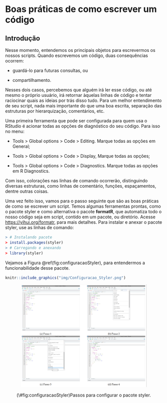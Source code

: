 # Boas práticas de como escrever um código

## Introdução

Nesse momento, entendemos os principais objetos para escrevermos os nossos scripts. Quando escrevemos um código, duas consequências ocorrem:

- guardá-lo para futuras consultas, ou

- compartilhamento.

Nesses dois casos, percebemos que alguém irá ler esse código, ou até mesmo o próprio usuário, irá retornar àquelas linhas de código e tentar raciocinar quais as ideias por trás disso tudo. Para um melhor entendimento de seu script, nada mais importante do que uma boa escrita, separação das estruturas por hierarquização, comentários, etc.

Uma primeira ferramenta que pode ser configurada para quem usa o RStudio é acionar todas as opções de diagnóstico do seu código. Para isso no menu:

- Tools > Global options > Code > Editing. Marque todas as opções em General;

- Tools > Global options > Code > Display, Marque todas as opções;

- Tools > Global options > Code > Diagnostics. Marque todas as opções em R Diagnostics.

Com isso, colorações nas linhas de comando ocorrerão, distinguindo diversas estruturas, como linhas de comentário, funções, espaçamentos, dentre outras coisas.

Uma vez feito isso, vamos para o passo seguinte que são as boas práticas de como se escrever um script. Temos algumas ferramentas prontas, como o pacote styler e como alternativa o pacote **formatR**, que automatiza todo o nosso código seja em script, contido em um pacote, ou diretório. Acesse <https://yihui.org/formatr>, para mais detalhes. Para instalar e anexar o pacote styler, use as linhas de comando:


```r
> # Instalando pacote
> install.packages(styler)
> # Carregando e anexando
> library(styler)
```

Vejamos a Figura \@ref(fig:configuracaoStyler), para entendermos a funcionabilidade desse pacote.


```r
knitr::include_graphics("img/Configuracao_Styler.png")
```

<div class="figure" style="text-align: center">
<img src="img/Configuracao_Styler.png" alt="Passos para configurar o pacote styler." width="80%" />
<p class="caption">(\#fig:configuracaoStyler)Passos para configurar o pacote styler.</p>
</div>
